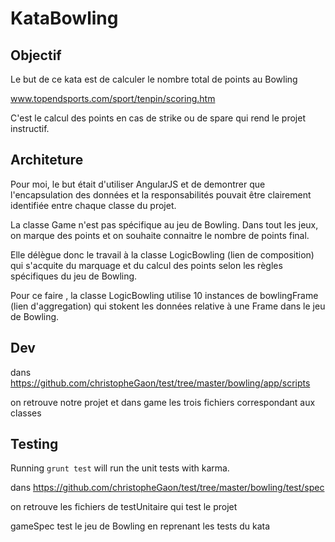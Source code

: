 # KataBowling


## Objectif


Le but de ce kata est de calculer le nombre total de points au Bowling

www.topendsports.com/sport/tenpin/scoring.htm

C'est le calcul des points en cas de strike ou de spare qui rend le projet instructif.


## Architeture

Pour moi, le but était d'utiliser AngularJS et de demontrer que l'encapsulation des données
et la responsabilités pouvait être clairement identifiée entre chaque classe du projet.

La classe Game n'est pas spécifique au jeu de Bowling. Dans tout les jeux, on marque des points
et on souhaite connaitre le nombre de points final.

Elle délègue donc le travail à la classe LogicBowling (lien de composition)
qui s'acquite du marquage et du calcul des points selon les règles spécifiques du jeu de Bowling.

Pour ce faire , la classe LogicBowling utilise 10 instances de bowlingFrame (lien d'aggregation)
qui stokent les données relative à une Frame dans le jeu de Bowling.



## Dev 

dans https://github.com/christopheGaon/test/tree/master/bowling/app/scripts

on retrouve notre projet et dans game les trois fichiers correspondant aux classes 


## Testing

Running `grunt test` will run the unit tests with karma.

dans https://github.com/christopheGaon/test/tree/master/bowling/test/spec

on retrouve les fichiers de testUnitaire qui test le projet

gameSpec test le jeu de Bowling en reprenant les tests du kata

